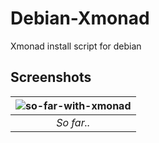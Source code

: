 # Debian-Xmonad
Xmonad install script for debian

## Screenshots
| ![so-far-with-xmonad](https://github.com/shreyasastech/debian-xmonad/assets/137637016/1e1c88d5-2489-47b3-9393-c0a899db079e) | 
|:--:| 
| *So far..* |
